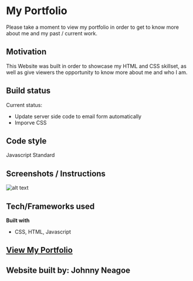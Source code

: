 # My Portfolio

Please take a moment to view my portfolio in order to get to know more about me and my past / current work.

## Motivation

This Website was built in order to showcase my HTML and CSS skillset, as well as give viewers the opportunity to know more about me and who I am. 

## Build status

Current status:
- Update server side code to email form automatically
- Imporve CSS

## Code style

Javascript Standard

## Screenshots / Instructions

![alt text](https://github.com/johnnyneagoe/My-Portfolio/assets/images/screen-grab.png?raw=true)

## Tech/Frameworks used

<b>Built with</b>

- CSS, HTML, Javascript


## [View My Portfolio](https://johnnyneagoe.github.io/My-Portfolio/index.html)

## Website built by: Johnny Neagoe

